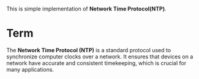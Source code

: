 This is simple implementation of **Network Time Protocol(NTP)**.

# Term

The **Network Time Protocol (NTP)** is a standard protocol used to synchronize computer clocks over a network. It ensures that devices on a network have accurate and consistent timekeeping, which is crucial for many applications.
